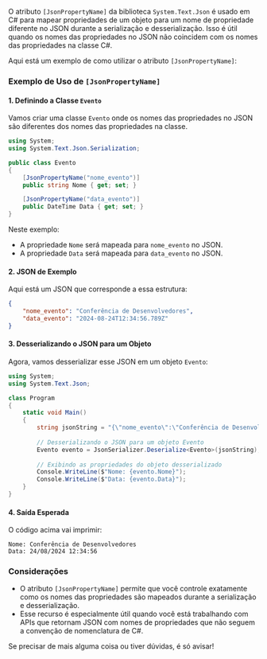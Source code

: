 O atributo `[JsonPropertyName]` da biblioteca `System.Text.Json` é usado em C# para mapear propriedades de um objeto para um nome de propriedade diferente no JSON durante a serialização e desserialização. Isso é útil quando os nomes das propriedades no JSON não coincidem com os nomes das propriedades na classe C#.

Aqui está um exemplo de como utilizar o atributo `[JsonPropertyName]`:

### Exemplo de Uso de `[JsonPropertyName]`

#### 1. Definindo a Classe `Evento`
Vamos criar uma classe `Evento` onde os nomes das propriedades no JSON são diferentes dos nomes das propriedades na classe.

```csharp
using System;
using System.Text.Json.Serialization;

public class Evento
{
    [JsonPropertyName("nome_evento")]
    public string Nome { get; set; }

    [JsonPropertyName("data_evento")]
    public DateTime Data { get; set; }
}
```

Neste exemplo:
- A propriedade `Nome` será mapeada para `nome_evento` no JSON.
- A propriedade `Data` será mapeada para `data_evento` no JSON.

#### 2. JSON de Exemplo
Aqui está um JSON que corresponde a essa estrutura:

```json
{
    "nome_evento": "Conferência de Desenvolvedores",
    "data_evento": "2024-08-24T12:34:56.789Z"
}
```

#### 3. Desserializando o JSON para um Objeto
Agora, vamos desserializar esse JSON em um objeto `Evento`:

```csharp
using System;
using System.Text.Json;

class Program
{
    static void Main()
    {
        string jsonString = "{\"nome_evento\":\"Conferência de Desenvolvedores\",\"data_evento\":\"2024-08-24T12:34:56.789Z\"}";
        
        // Desserializando o JSON para um objeto Evento
        Evento evento = JsonSerializer.Deserialize<Evento>(jsonString);
        
        // Exibindo as propriedades do objeto desserializado
        Console.WriteLine($"Nome: {evento.Nome}");
        Console.WriteLine($"Data: {evento.Data}");
    }
}
```

#### 4. Saída Esperada
O código acima vai imprimir:

```
Nome: Conferência de Desenvolvedores
Data: 24/08/2024 12:34:56
```

### Considerações

- O atributo `[JsonPropertyName]` permite que você controle exatamente como os nomes das propriedades são mapeados durante a serialização e desserialização.
- Esse recurso é especialmente útil quando você está trabalhando com APIs que retornam JSON com nomes de propriedades que não seguem a convenção de nomenclatura de C#.

Se precisar de mais alguma coisa ou tiver dúvidas, é só avisar!